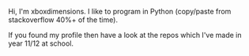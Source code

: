 Hi, I'm xboxdimensions. I like to program in Python (copy/paste from stackoverflow 40%+ of the time).

If you found my profile then have a look at the repos which I've made in year 11/12 at school.

